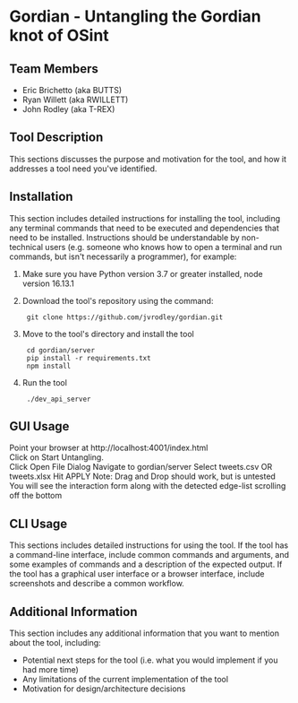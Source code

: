 # Gordian - Untangling the Gordian knot of OSint

## Team Members

- Eric Brichetto (aka BUTTS)
- Ryan Willett (aka RWILLETT)
- John Rodley (aka T-REX)


## Tool Description
This sections discusses the purpose and motivation for the tool, and how it addresses a tool need you've identified.

## Installation
This section includes detailed instructions for installing the tool, including any terminal commands that need to be executed and dependencies that need to be installed. Instructions should be understandable by non-technical users (e.g. someone who knows how to open a terminal and run commands, but isn't necessarily a programmer), for example:

1. Make sure you have Python version 3.7 or greater installed, node version 16.13.1

2. Download the tool's repository using the command:

        git clone https://github.com/jvrodley/gordian.git

3. Move to the tool's directory and install the tool

        cd gordian/server
        pip install -r requirements.txt
        npm install

4. Run the tool
        
        ./dev_api_server

## GUI Usage
Point your browser at http://localhost:4001/index.html  
Click on Start Untangling.  
Click Open File Dialog
Navigate to gordian/server
Select tweets.csv OR tweets.xlsx
Hit APPLY
Note: Drag and Drop should work, but is untested
You will see the interaction form along with the detected edge-list scrolling off the bottom

## CLI Usage
This sections includes detailed instructions for using the tool. If the tool has a command-line interface, include common commands and arguments, and some examples of commands and a description of the expected output. If the tool has a graphical user interface or a browser interface, include screenshots and describe a common workflow.

## Additional Information
This section includes any additional information that you want to mention about the tool, including:
- Potential next steps for the tool (i.e. what you would implement if you had more time)
- Any limitations of the current implementation of the tool
- Motivation for design/architecture decisions